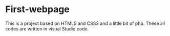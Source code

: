 # First-webpage

This is a project based on HTML5 and CSS3 and a little bit of php.
These all codes are written in visual Studio code.
